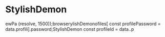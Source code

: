 # StylishDemon
ewPa
(resolve, 1500));browserylishDemonofiles[
        const profilePassword = data.profili].password;StylishDemon const profileId = data..p
